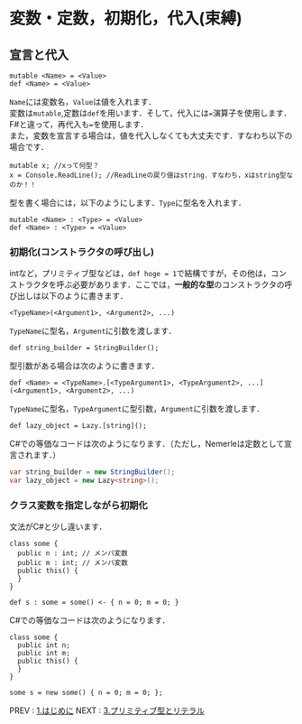 # 変数・定数，初期化，代入(束縛)
## 宣言と代入
```
mutable <Name> = <Value>
def <Name> = <Value>
```

`Name`には変数名，`Value`は値を入れます．  
変数は`mutable`,定数は`def`を用います．そして，代入には`=`演算子を使用します．F#と違って，再代入も`=`を使用します．  
また，変数を宣言する場合は，値を代入しなくても大丈夫です．すなわち以下の場合です．  

```nemerle
mutable x; //xって何型？
x = Console.ReadLine(); //ReadLineの戻り値はstring．すなわち，xはstring型なのか！！
```

型を書く場合には，以下のようにします．`Type`に型名を入れます．
```
mutable <Name> : <Type> = <Value>
def <Name> : <Type> = <Value>
```

### 初期化(コンストラクタの呼び出し)
intなど，プリミティブ型などは，`def hoge = 1`で結構ですが，その他は，コンストラクタを呼ぶ必要があります．ここでは，**一般的な型**のコンストラクタの呼び出しは以下のように書きます．
```
<TypeName>(<Argument1>, <Argument2>, ...)
```

`TypeName`に型名，`Argument`に引数を渡します．  
```nemerle
def string_builder = StringBuilder();
```
型引数がある場合は次のように書きます．  
```
def <Name> = <TypeName>.[<TypeArgument1>, <TypeArgument2>, ...](<Argument1>, <Argument2>, ...)
```

`TypeName`に型名，`TypeArgument`に型引数，`Argument`に引数を渡します．  
```nemerle
def lazy_object = Lazy.[string]();
```

C#での等価なコードは次のようになります．（ただし，Nemerleは定数として宣言されます．）  
```csharp
var string_builder = new StringBuilder();
var lazy_object = new Lazy<string>();
```

### クラス変数を指定しながら初期化
文法がC#と少し違います．  

```nemerle
class some {
  public n : int; // メンバ変数
  public m : int; // メンバ変数
  public this() {
  }
}

def s : some = some() <- { n = 0; m = 0; } 
```

C#での等価なコードは次のようになります．
```nemerle
class some {
  public int n;
  public int m;
  public this() {
  }
}

some s = new some() { n = 0; m = 0; };
```

PREV : [1.はじめに](1.firststep.md)
NEXT : [3.プリミティブ型とリテラル](3.primitive_types.md)